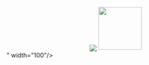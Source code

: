 <div id="header" align="center">
  <img src="<div id="header" align="center">
  <img src="https://media.giphy.com/media/J6KcCACi5S8gw/giphy.gif" width="100"/>
</div>
" width="100"/>
</div>
